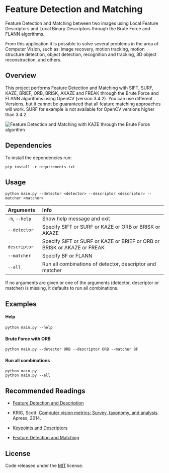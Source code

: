 # Feature Detection and Matching

[comment]: <> (![GitHub language count]&#40;https://img.shields.io/github/languages/count/whoisraibolt/Feature-Detection-and-Matching&#41;)
[comment]: <> (![GitHub top language]&#40;https://img.shields.io/github/languages/top/whoisraibolt/Feature-Detection-and-Matching&#41;)
[comment]: <> (![GitHub repo size]&#40;https://img.shields.io/github/repo-size/whoisraibolt/Feature-Detection-and-Matching&#41;)
[comment]: <> (![GitHub]&#40;https://img.shields.io/github/license/whoisraibolt/Feature-Detection-and-Matching&#41;)

Feature Detection and Matching between two images using Local Feature Descriptors and Local Binary Descriptors through the Brute Force and FLANN algorithms.

From this application it is possible to solve several problems in the area of Computer Vision, such as: image recovery, motion tracking, motion structure detection, object detection, recognition and tracking, 3D object reconstruction, and others.

## Overview

This project performs Feature Detection and Matching with SIFT, SURF, KAZE, BRIEF, ORB, BRISK, AKAZE and FREAK through the Brute Force and FLANN algorithms using OpenCV (version 3.4.2). You can use different Versions, but it cannot be guaranteed that all feature matching approaches will work. SURF for example is not available for OpenCV versions higher than 3.4.2.

![Feature Detection and Matching with KAZE through the Brute Force algorithm](https://raw.githubusercontent.com/whoisraibolt/Feature-Detection-and-Matching/master/Figures/BF-with-KAZE.png)

## Dependencies

To install the dependencies run:

`pip install -r requirements.txt`

## Usage

`python main.py --detector <detector> --descriptor <descriptor> --matcher <matcher>`

| Arguments     | Info                                                                    |
| :------------ | :---------------------------------------------------------------------- |
| `-h`, `--help`| Show help message and exit                                              |
| `--detector`  | Specify SIFT or SURF or KAZE or ORB or BRISK or AKAZE                   |
| `--descriptor`| Specify SIFT or SURF or KAZE or BRIEF or ORB or BRISK or AKAZE or FREAK |
| `--matcher `  | Specify BF or FLANN                                                     |
| `--all`       | Run all combinations of detector, descriptor and matcher             |

If no arguments are given or one of the arguments (detector, descriptor or matcher) is missing, it defaults to run all combinations.

## Examples

####  Help
`python main.py --help`

#### Brute Force with ORB
`python main.py --detector ORB --descriptor ORB --matcher BF`

#### Run all combinations
`python main.py` </br>
`python main.py --all`

## Recommended Readings
- [Feature Detection and Description](https://github.com/whoisraibolt/Feature-Detection-and-Description "Feature Detection and Description")

- KRIG, Scott. [Computer vision metrics: Survey, taxonomy, and analysis](https://link.springer.com/content/pdf/10.1007%2F978-1-4302-5930-5.pdf "Computer vision metrics: Survey, taxonomy, and analysis"). Apress, 2014.

- [Keypoints and Descriptors](https://www.cs.utah.edu/~srikumar/cv_spring2017_files/Keypoints&Descriptors.pdf "Keypoints and Descriptors")

- [Feature Detection and Matching](https://www.comp.nus.edu.sg/~cs4243/lecture/feature.pdf "Feature Detection and Matching")

## License

Code released under the [MIT](https://github.com/whoisraibolt/Feature-Detection-and-Matching/blob/master/LICENSE "MIT") license.
